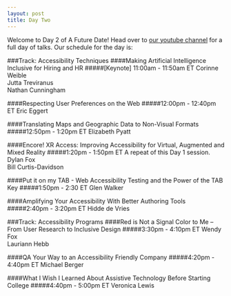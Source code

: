 ```yaml
---
layout: post
title: Day Two
---
```


Welcome to Day 2 of A Future Date! Head over to [our youtube channel](https://www.youtube.com/watch?v=PHMSJP6WVy0) for a full day of talks. Our schedule for the day is:


###Track: Accessibility Techniques
####Making Artificial Intelligence Inclusive for Hiring and HR
#####[Keynote] 11:00am - 11:50am ET
Corinne Weible <br>
Jutta Treviranus<br>
Nathan Cunningham

####Respecting User Preferences on the Web
#####12:00pm - 12:40pm ET
Eric Eggert<br>

####Translating Maps and Geographic Data to Non-Visual Formats
#####12:50pm - 1:20pm ET
Elizabeth Pyatt<br>

####Encore! XR Access: Improving Accessibility for Virtual, Augmented and Mixed Reality
#####1:20pm - 1:50pm ET
A repeat of this Day 1 session.<br>
Dylan Fox<br>
Bill Curtis-Davidson<br>

####Put it on my TAB - Web Accessibility Testing and the Power of the TAB Key
#####1:50pm - 2:30 ET
Glen Walker<br>

####Amplifying Your Accessibility With Better Authoring Tools
#####2:40pm - 3:20pm  ET
Hidde de Vries <br>

###Track: Accessibility Programs
####Red is Not a Signal Color to Me – From User Research to Inclusive Design
#####3:30pm - 4:10pm ET
Wendy Fox<br>
Lauriann Hebb<br>


####QA Your Way to an Accessibility Friendly Company
#####4:20pm - 4:40pm ET
Michael Berger<br>

####What I Wish I Learned About Assistive Technology Before Starting College
#####4:40pm - 5:00pm ET
Veronica Lewis<br>
